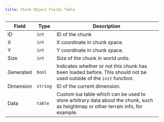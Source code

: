 ```yaml
---
title: Chunk Object Fields Table
---
```


| Field     | Type     | Description                                                                                                                       |
| --------- | -------- | --------------------------------------------------------------------------------------------------------------------------------- |
| ID        | `int`    | ID of the chunk                                                                                                                   |
| X         | `int`    | X coordinate in chunk space.                                                                                                      |
| Y         | `int`    | Y coordinate in chunk space.                                                                                                      |
| Size      | `int`    | Size of the chunk in world units.                                                                                                 |
| Generated | `bool`   | Indicates whether or not this chunk has been loaded before. This should not be used outside of the `init` function.               |
| Dimension | `string` | ID of the current dimension.                                                                                                      |
| Data      | `table`  | Custom lua table which can be used to store arbitrary data about the chunk, such as heightmap or other terrain info, for example. |
